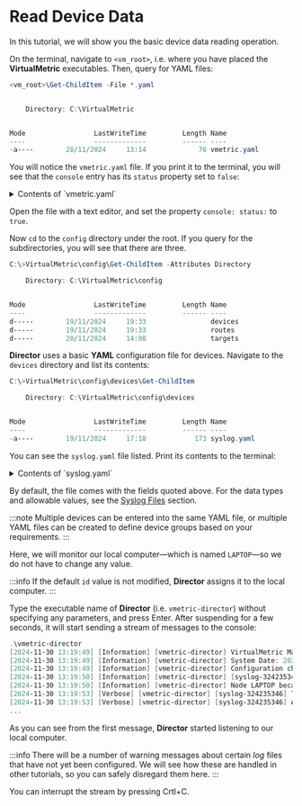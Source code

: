 # Read Device Data

In this tutorial, we will show you the basic device data reading operation.

On the terminal, navigate to `<vm_root>`, i.e. where you have placed the **VirtualMetric** executables. Then, query for YAML files:

```PowerShell
<vm_root>\Get-ChildItem -File *.yaml


    Directory: C:\VirtualMetric


Mode                 LastWriteTime         Length Name
----                 -------------         ------ ----
-a----        28/11/2024     13:14             76 vmetric.yaml
```

You will notice the `vmetric.yaml` file. If you print it to the terminal, you will see that the `console` entry has its `status` property set to `false`:

<details>
<summary>Contents of `vmetric.yaml`</summary>
```YAML
debug:
  log:
    status: true
  level: 5
  console:
    status: false
```
</details>

Open the file with a text editor, and set the property `console: status:` to `true`.

Now `cd` to the `config` directory under the root. If you query for the subdirectories, you will see that there are three.

```PowerShell
C:\>VirtualMetric\config\Get-ChildItem -Attributes Directory

    Directory: C:\VirtualMetric\config


Mode                 LastWriteTime         Length Name
----                 -------------         ------ ----
d-----        19/11/2024     19:33                devices
d-----        19/11/2024     19:33                routes
d-----        20/11/2024     14:08                targets
```

**Director** uses a basic **YAML** configuration file for devices. Navigate to the `devices` directory and list its contents:

```PowerShell
C:\>VirtualMetric\config\devices\Get-ChildItem

    Directory: C:\VirtualMetric\config\devices


Mode                 LastWriteTime         Length Name
----                 -------------         ------ ----
-a----        19/11/2024     17:18            173 syslog.yaml
```

You can see the `syslog.yaml` file listed. Print its contents to the terminal:

<details>
<summary>Contents of `syslog.yaml`</summary>
```YAML
devices:
  - id: 324235346
    name: 127.0.0.1
    description: syslog
    type: syslog
    status: true
    properties:
      address: "0.0.0.0"
      port: 14514
```
</details>

By default, the file comes with the fields quoted above. For the data types and allowable values, see the [Syslog Files](../ref/2-syslog.md) section.

:::note
Multiple devices can be entered into the same YAML file, or multiple YAML files can be created to define device groups based on your requirements.
:::

Here, we will monitor our local computer&mdash;which is named `LAPTOP`&mdash;so we do not have to change any value.

:::info
If the default `id` value is not modified, **Director** assigns it to the local computer.
:::

Type the executable name of **Director** (i.e. `vmetric-director`) without specifying any parameters, and press <kb-short>Enter</kb-short>. After suspending for a few seconds, it will start sending a stream of messages to the console:

```PowerShell
.\vmetric-director
[2024-11-30 13:19:49] [Information] [vmetric-director] VirtualMetric Main Service {LAPTOP} is getting started... Process ID: 19904
[2024-11-30 13:19:49] [Information] [vmetric-director] System Date: 2024-11-30 13:19:49.6392555 +0300 +03 m=+1.976707401, Director Version: 10.0.0
[2024-11-30 13:19:49] [Information] [vmetric-director] Configuration changes have been published to the key-value store on vmetric-director.
[2024-11-30 13:19:50] [Information] [vmetric-director] [syslog-324235346] Collector for 127.0.0.1 is not running. Service will start a new collector.
[2024-11-30 13:19:50] [Information] [vmetric-director] Node LAPTOP became leader on vmetric-director.
[2024-11-30 13:19:53] [Verbose] [vmetric-director] [syslog-324235346] The listener will be started with 1 workers.
[2024-11-30 13:19:53] [Verbose] [vmetric-director] [syslog-324235346] Acknowledging queue.syslog.324235346.0.0.vmfl in the queue because the file is too old.
...
```

As you can see from the first message, **Director** started listening to our local computer.

:::info
There will be a number of warning messages about certain _log_ files that have not yet been configured. We will see how these are handled in other tutorials, so you can safely disregard them here.
:::

You can interrupt the stream by pressing <kb-short>Crtl+C</kb-short>.
